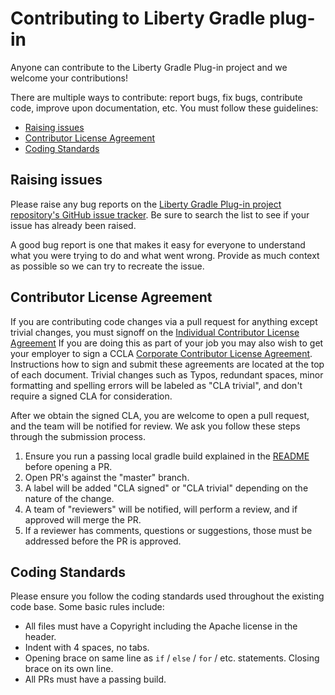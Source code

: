 # Contributing to Liberty Gradle plug-in

Anyone can contribute to the Liberty Gradle Plug-in project and we welcome your contributions!

There are multiple ways to contribute: report bugs, fix bugs, contribute code, improve upon documentation, etc.  You must follow these guidelines:
* [Raising issues](#raising-issues)
* [Contributor License Agreement](#contributor-license-agreement)
* [Coding Standards](#coding-standards)

## Raising issues
Please raise any bug reports on the [Liberty Gradle Plug-in project repository's GitHub issue tracker](https://github.com/OpenLiberty/ci.gradle/issues). Be sure to search the list to see if your issue has already been raised.

A good bug report is one that makes it easy for everyone to understand what you were trying to do and what went wrong. Provide as much context as possible so we can try to recreate the issue.

## Contributor License Agreement
If you are contributing code changes via a pull request for anything except trivial changes, you must signoff on the [Individual Contributor License Agreement](https://github.com/OpenLiberty/open-liberty/blob/master/cla/open-liberty-cla-individual.pdf) If you are doing this as part of your job you may also wish to get your employer to sign a CCLA [Corporate Contributor License Agreement](https://github.com/OpenLiberty/open-liberty/blob/master/cla/open-liberty-cla-corporate.pdf). Instructions how to sign and submit these agreements are located at the top of each document. Trivial changes such as Typos, redundant spaces, minor formatting and spelling errors will be labeled as "CLA trivial", and don't require a signed CLA for consideration.

After we obtain the signed CLA, you are welcome to open a pull request, and the team will be notified for review. We ask you follow these steps through the submission process.
1. Ensure you run a passing local gradle build explained in the [README](https://github.com/OpenLiberty/ci.gradle/blob/master/README.md#build) before opening a PR.
2. Open PR's against the "master" branch.
3. A label will be added "CLA signed" or "CLA trivial" depending on the nature of the change.
4. A team of "reviewers" will be notified, will perform a review, and if approved will merge the PR.
5. If a reviewer has comments, questions or suggestions, those must be addressed before the PR is approved.


## Coding Standards
Please ensure you follow the coding standards used throughout the existing code base. Some basic rules include:
* All files must have a Copyright including the Apache license in the header.
* Indent with 4 spaces, no tabs.
* Opening brace on same line as `if` / `else` / `for` / etc. statements. Closing brace on its own line.
* All PRs must have a passing build.
